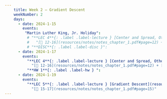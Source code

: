 ```yaml
---
    title: Week 2 – Gradient Descent
    weekNumber: 2
    days:
      - date: 2024-1-15
        events:
         "Martin Luther King, Jr. Holiday":
          # "**LEC 4**{: .label .label-lecture } [Center and Spread, Other Loss Functions](resources/lecture/lec04.pdf) ": 
          #   "[📖 12-16](resources/notes/notes_chapter_1.pdf#page=12) + [📖](resources/notes/spread.pdf)"
          # "**DISC**{: .label .label-disc }":
      - date: 2024-1-17
        events:
          "**LEC 4**{: .label .label-lecture } [Center and Spread, Other Loss Functions](resources/lecture/lec04.pdf) ": 
            "[📖 12-16](resources/notes/notes_chapter_1.pdf#page=12) + [📖](resources/notes/spread.pdf)"
          "**HW 1**{: .label .label-hw } ":
      - date: 2024-1-19
        events:
          "**LEC 5**{: .label .label-lecture } [Gradient Descent](resources/lecture/lec05.pdf) ":
            "[📖 15-17](resources/notes/notes_chapter_1.pdf#page=15)"
---
```


